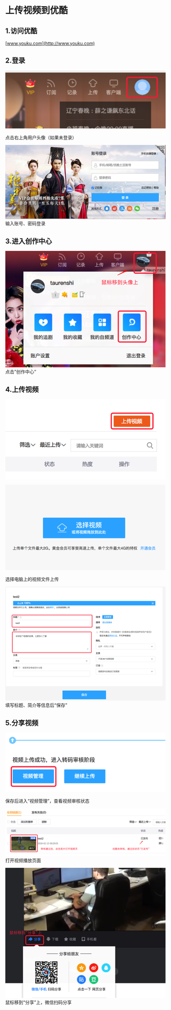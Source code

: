 # 上传视频到优酷

## 1.访问优酷

[www.youku.com](http://www.youku.com)

## 2.登录

![](/assets/01.png)

点击右上角用户头像（如果未登录）

![](/assets/02.png)输入账号、密码登录

## 3.进入创作中心

![](/assets/03.png)点击”创作中心“

## 4.上传视频

![](/assets/04.png)

![](/assets/05.png)

选择电脑上的视频文件上传

![](/assets/06.png)填写标题、简介等信息后“保存”

## 5.分享视频

![](/assets/07.png)

保存后进入“视频管理”，查看视频审核状态

![](/assets/08.png)打开视频播放页面

![](/assets/09.png)鼠标移到“分享”上，微信扫码分享




